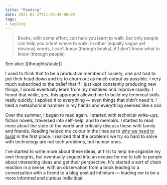 ```yaml
---
title: "Reading"
date: 2021-02-27T11:59:49-08:00
tags:
- sapling
---
```


> Books, with some effort, can help you learn to walk, but only people can help you orient where to walk. In other (equally vague yet obvious) words, I can’t know (through books), if I don’t know what to know (through people)

See also: [[thoughts/taste]]

I used to think that to be a productive member of society, one just had to put their head down and try to churn out as much output as possible. I very much subscribed to the belief that if I just kept constantly producing new things, I would eventually learn from my mistakes and improve rapidly. I found that while, yes, this approach allowed me to build my technical skills really quickly, I applied it to everything — even things that didn't need it. I held a metaphorical hammer in my hands and everything seemed like a nail.

Over the summer, I began to read again. I started with technical write-ups, fiction novels, traversed into self-help, and to memoirs. I started to read more about the state of the world and critically discuss these with family and friends. Reading helped me colour in the lines as to [*why* we need to build](thoughts/value%20setting.md) in the first place. I realized that the problems we try so hard to solve with technology are not tech problems, but human ones.

I've started to write more about these ideas, at first to help me organize my own thoughts, but eventually segued into an excuse for me to talk to people about interesting ideas and get their perspective. It's started a sort of chain reaction in a sense, with an observation from a book leading to a conversation with a friend to a blog post ad infinitum — leading me to be a more informed and curious individual.

